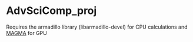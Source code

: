# AdvSciComp_proj

Requires the armadillo library (libarmadillo-devel) for CPU calculations and [MAGMA](https://icl.cs.utk.edu/magma/) for GPU
